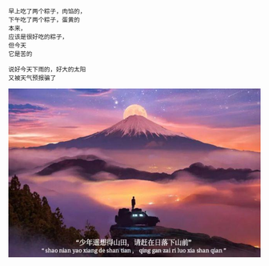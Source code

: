 ```
早上吃了两个粽子，肉馅的，
下午吃了两个粽子，蛋黄的
本来，
应该是很好吃的粽子，
但今天
它是苦的
```

```
说好今天下雨的，好大的太阳
又被天气预报骗了
```

![](../../images/2021-0619.jpeg)
